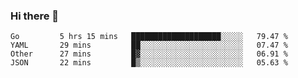 ### Hi there 👋

<!--
**yeya24/yeya24** is a ✨ _special_ ✨ repository because its `README.md` (this file) appears on your GitHub profile.

Here are some ideas to get you started:

- 🔭 I’m currently working on ...
- 🌱 I’m currently learning ...
- 👯 I’m looking to collaborate on ...
- 🤔 I’m looking for help with ...
- 💬 Ask me about ...
- 📫 How to reach me: ...
- 😄 Pronouns: ...
- ⚡ Fun fact: ...
-->

<!--START_SECTION:waka-->
```text
Go         5 hrs 15 mins   ████████████████████░░░░░   79.47 % 
YAML       29 mins         ██░░░░░░░░░░░░░░░░░░░░░░░   07.47 % 
Other      27 mins         █▓░░░░░░░░░░░░░░░░░░░░░░░   06.91 % 
JSON       22 mins         █▒░░░░░░░░░░░░░░░░░░░░░░░   05.63 % 
```
<!--END_SECTION:waka-->
